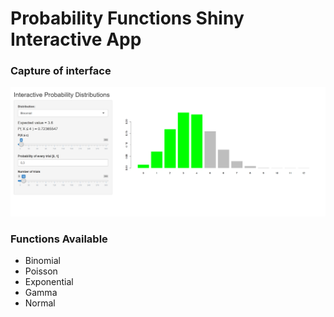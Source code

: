 # Probability Functions Shiny Interactive App

### Capture of interface
![Capture](image.png "Title")

### Functions Available
* Binomial
* Poisson
* Exponential
* Gamma
* Normal